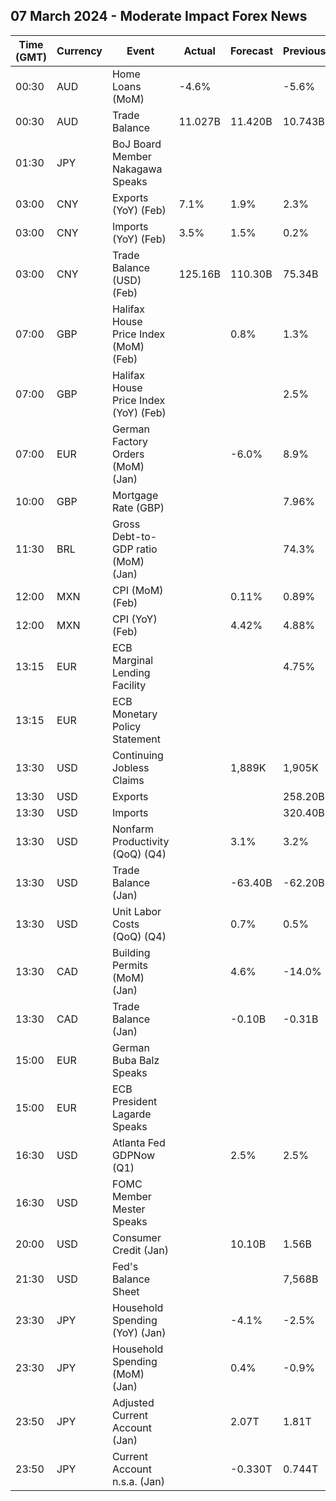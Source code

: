 ## 07 March 2024 - Moderate Impact Forex News

| Time (GMT) | Currency | Event | Actual | Forecast | Previous |
|------|----------|-------|--------|----------|----------|
| 00:30 | AUD | Home Loans (MoM) | -4.6% |  | -5.6% |
| 00:30 | AUD | Trade Balance | 11.027B | 11.420B | 10.743B |
| 01:30 | JPY | BoJ Board Member Nakagawa Speaks |  |  |  |
| 03:00 | CNY | Exports (YoY) (Feb) | 7.1% | 1.9% | 2.3% |
| 03:00 | CNY | Imports (YoY) (Feb) | 3.5% | 1.5% | 0.2% |
| 03:00 | CNY | Trade Balance (USD) (Feb) | 125.16B | 110.30B | 75.34B |
| 07:00 | GBP | Halifax House Price Index (MoM) (Feb) |  | 0.8% | 1.3% |
| 07:00 | GBP | Halifax House Price Index (YoY) (Feb) |  |  | 2.5% |
| 07:00 | EUR | German Factory Orders (MoM) (Jan) |  | -6.0% | 8.9% |
| 10:00 | GBP | Mortgage Rate (GBP) |  |  | 7.96% |
| 11:30 | BRL | Gross Debt-to-GDP ratio (MoM) (Jan) |  |  | 74.3% |
| 12:00 | MXN | CPI (MoM) (Feb) |  | 0.11% | 0.89% |
| 12:00 | MXN | CPI (YoY) (Feb) |  | 4.42% | 4.88% |
| 13:15 | EUR | ECB Marginal Lending Facility |  |  | 4.75% |
| 13:15 | EUR | ECB Monetary Policy Statement |  |  |  |
| 13:30 | USD | Continuing Jobless Claims |  | 1,889K | 1,905K |
| 13:30 | USD | Exports |  |  | 258.20B |
| 13:30 | USD | Imports |  |  | 320.40B |
| 13:30 | USD | Nonfarm Productivity (QoQ) (Q4) |  | 3.1% | 3.2% |
| 13:30 | USD | Trade Balance (Jan) |  | -63.40B | -62.20B |
| 13:30 | USD | Unit Labor Costs (QoQ) (Q4) |  | 0.7% | 0.5% |
| 13:30 | CAD | Building Permits (MoM) (Jan) |  | 4.6% | -14.0% |
| 13:30 | CAD | Trade Balance (Jan) |  | -0.10B | -0.31B |
| 15:00 | EUR | German Buba Balz Speaks |  |  |  |
| 15:00 | EUR | ECB President Lagarde Speaks |  |  |  |
| 16:30 | USD | Atlanta Fed GDPNow (Q1) |  | 2.5% | 2.5% |
| 16:30 | USD | FOMC Member Mester Speaks |  |  |  |
| 20:00 | USD | Consumer Credit (Jan) |  | 10.10B | 1.56B |
| 21:30 | USD | Fed's Balance Sheet |  |  | 7,568B |
| 23:30 | JPY | Household Spending (YoY) (Jan) |  | -4.1% | -2.5% |
| 23:30 | JPY | Household Spending (MoM) (Jan) |  | 0.4% | -0.9% |
| 23:50 | JPY | Adjusted Current Account (Jan) |  | 2.07T | 1.81T |
| 23:50 | JPY | Current Account n.s.a. (Jan) |  | -0.330T | 0.744T |
